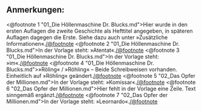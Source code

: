 <h2>Anmerkungen:</h2>

<@footnote 1 "01_Die Höllenmaschine Dr. Blucks.md">Hier wurde in den ersten Auflagen die zweite Geschichte als Hefttitel angegeben, in späteren Auflagen dagegen die Erste. Siehe dazu auch unter »Zusätzliche Informationen«.</@footnote>
<@footnote 2 "01_Die Höllenmaschine Dr. Blucks.md">In der Vorlage steht: »Atentat«.</@footnote>
<@footnote 3 "01_Die Höllenmaschine Dr. Blucks.md">In der Vorlage steht: »im«.</@footnote>
<@footnote 4 "01_Die Höllenmaschine Dr. Blucks.md">»Röling« / »Röhling« – Beide Schreibweisen vorhanden. Einheitlich auf »Röhling« geändert.</@footnote>
<@footnote 5 "02_Das Opfer der Millionen.md">In der Vorlage steht: »Komissar«.</@footnote>
<@footnote 6 "02_Das Opfer der Millionen.md">Hier fehlt in der Vorlage eine Zeile. Text sinngemäß ergänzt.</@footnote>
<@footnote 7 "02_Das Opfer der Millionen.md">In der Vorlage steht: »Leornardo«.</@footnote>



